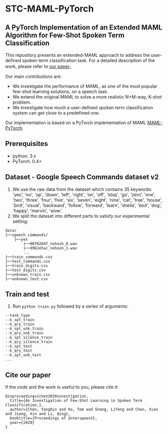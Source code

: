 # STC-MAML-PyTorch
## A PyTorch Implementation of an Extended MAML Algorithm for Few-Shot Spoken Term Classification
This repository presents an extended-MAML approach to address the user-defined spoken term classification task. For a detailed description of the work, please refer to [our paper](https://arxiv.org/abs/1812.10233)。

Our main contributions are:
+ We investigate the performance of MAML, as one of the most popular few-shot learning solutions, on a speech task.
+ We extend the original MAML to solve a more realistic N+M-way, K-shot problem.
+ We investigate how much a user-defined spoken term classification system can get close to a predefined one.
 
Our implementation is based on a PyTorch implementation of MAML [MAML-PyTorch](https://github.com/dragen1860/MAML-Pytorch).

## Prerequisites
+ python: 3.x
+ PyTorch: 0.4+

## Dataset - Google Speech Commands dataset v2
1. We use the raw data from the dataset which contains 35 keywords: 'yes', 'no', 'up', 'down', 'left', 'right', 'on', 'off', 'stop', 'go', 'zero', 'one', 'two', 'three', 'four', 'five', 'six', 'seven', 'eight', 'nine', 'cat', 'tree', 'house', 'bird', 'visual', 'backward', 'follow', 'forward', 'learn', 'sheila', 'bed', 'dog', 'happy', 'marvin', 'wow'.
2. We split the dataset into different parts to satisfy our experimental setting:
```shell
data/
├──speech_commands/
    ├──yes
        ├──00f0204f_nohash_0.wav
        ├──d962e5ac_nohash_1.wav
        ...
├──train_commands.csv
├──test_commands.csv
├──train_digits.csv
├──test_digits.csv
├──unknown_train.csv
├──unknown_test.csv

```
## Train and test
1. Run `python train.py` followed by a series of arguments:
```shell
--task_type
--k_spt_train
--k_qry_train
--k_spt_unk_train
--k_qry_unk_train
--k_spt_silence_train
--k_qry_silence_train
--k_spt_test
--k_qry_test
--k_spt_unk_test
...
```
## Cite our paper
If the code and the work is useful to you, please cite it:
```shell
@inproceedings{chen2020investigation,
  title={An Investigation of Few-Shot Learning in Spoken Term Classification.},
  author={Chen, Yangbin and Ko, Tom and Shang, Lifeng and Chen, Xiao and Jiang, Xin and Li, Qing},
  booktitle={Proceedings of Interspeech},
  year={2020}
}

```

